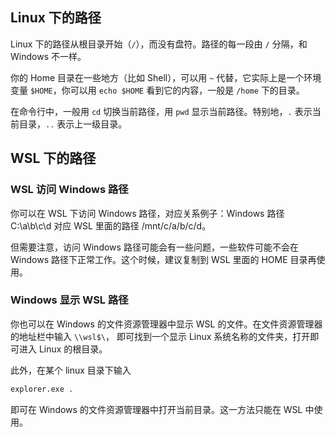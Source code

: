 ## Linux 下的路径

Linux 下的路径从根目录开始（`/`），而没有盘符。路径的每一段由 `/` 分隔，和 Windows 不一样。

你的 Home 目录在一些地方（比如 Shell），可以用 `~` 代替，它实际上是一个环境变量 `$HOME`，你可以用 `echo $HOME` 看到它的内容，一般是 `/home` 下的目录。

在命令行中，一般用 `cd` 切换当前路径，用 `pwd` 显示当前路径。特别地，`.` 表示当前目录，`..` 表示上一级目录。

## WSL 下的路径

### WSL 访问 Windows 路径

你可以在 WSL 下访问 Windows 路径，对应关系例子：Windows 路径 C:\a\b\c\d 对应 WSL 里面的路径 /mnt/c/a/b/c/d。

但需要注意，访问 Windows 路径可能会有一些问题，一些软件可能不会在 Windows 路径下正常工作。这个时候，建议复制到 WSL 里面的 HOME 目录再使用。

### Windows 显示 WSL 路径

你也可以在 Windows 的文件资源管理器中显示 WSL 的文件。在文件资源管理器的地址栏中输入 `\\wsl$\`， 即可找到一个显示 Linux 系统名称的文件夹，打开即可进入 Linux 的根目录。

此外，在某个 linux 目录下输入

```bash
explorer.exe .
```

即可在 Windows 的文件资源管理器中打开当前目录。这一方法只能在 WSL 中使用。
